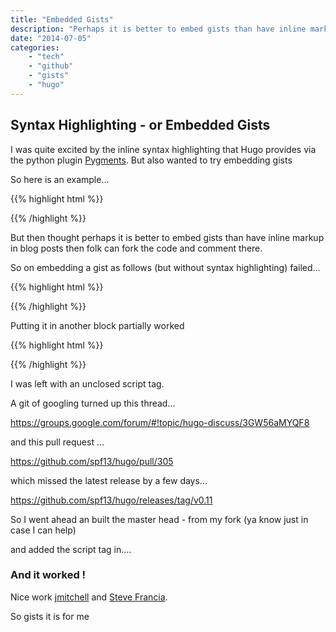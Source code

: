 ```yaml
---
title: "Embedded Gists"
description: "Perhaps it is better to embed gists than have inline markup in blog posts."
date: "2014-07-05"
categories: 
    - "tech"
    - "github"
    - "gists"
    - "hugo"
---
```


## Syntax Highlighting - or Embedded Gists

I was quite excited by the inline syntax highlighting that Hugo provides via the python plugin [Pygments](http://pygments.org/). But also wanted to try embedding gists 

<!--more-->
So here is an example...

{{% highlight html %}}
<div></div>
{{% /highlight %}}



But then thought perhaps it is better to embed gists than have inline markup in blog posts then folk can fork the code and comment there. 

So on embedding a gist as follows (but without syntax highlighting) failed...

{{% highlight html %}}
<script src="https://gist.github.com/danmux/042fa69bed3791afe658.js">
</script>
{{% /highlight %}}

Putting it in another block partially worked 

{{% highlight html %}}
<p>
    <script src="https://gist.github.com/danmux/042fa69bed3791afe658.js">
    </script>
</p>
{{% /highlight %}}

I was left with an unclosed script tag.

A git of googling turned up this thread...

https://groups.google.com/forum/#!topic/hugo-discuss/3GW56aMYQF8

and this pull request ...

https://github.com/spf13/hugo/pull/305

which missed the latest release by a few days...

https://github.com/spf13/hugo/releases/tag/v0.11

So I went ahead an built the master head - from my fork (ya know just in case I can help)

and added the script tag in....

<script src="https://gist.github.com/danmux/042fa69bed3791afe658.js"></script>


### And it worked ! 

Nice work [jmitchell](https://github.com/jmitchell) and [Steve Francia](https://github.com/spf13).

So gists it is for me
